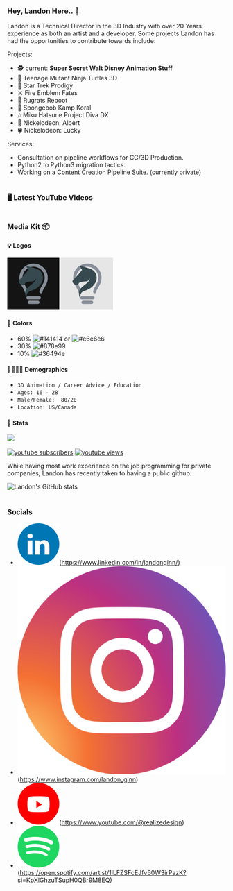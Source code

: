 ### Hey, Landon Here.. 👋

Landon is a Technical Director in the 3D Industry with over 20 Years experience as both an artist and a developer. Some projects Landon has had the opportunities to contribute towards include:
  
Projects:
- 🕵️‍ current: **Super Secret Walt Disney Animation Stuff**
- 🐢 Teenage Mutant Ninja Turtles 3D
- 🌠 Star Trek Prodigy
- ⚔ Fire Emblem Fates
- 👶 Rugrats Reboot
- 🧽 Spongebob Kamp Koral
- 🎶 Miku Hatsune Project Diva DX
- 🎄 Nickelodeon: Albert
- 🍀 Nickelodeon: Lucky

Services:
- Consultation on pipeline workflows for CG/3D Production.
- Python2 to Python3 migration tactics. 
- Working on a Content Creation Pipeline Suite. (currently private)

[youtube]: https://youtube.com/@realizedesign


#

### 🖥 Latest YouTube Videos

<!-- BEGIN YOUTUBE-CARDS -->
<!-- END YOUTUBE-CARDS -->


#

### Media Kit 📦

<!-- [Banner](img/banner/realizedesign_banner.svg) -->

#### 💡 Logos

![Dark Logo](img/logo/realizedesign_dark.png) ![Light Logo](img/logo/realizedesign_light.png)

#### 🎨 Colors

- 60% ![#141414](https://placehold.co/15x15/141414/141414.png) or ![#e6e6e6](https://placehold.co/15x15/e6e6e6/e6e6e6.png)
- 30% ![#878e99](https://placehold.co/15x15/878e99/878e99.png)
- 10% ![#36494e](https://placehold.co/15x15/36494e/36494e.png)

#### 👨‍👩‍👧‍👦 Demographics
- `3D Animation / Career Advice / Education`
- `Ages: 16 - 28`
- `Male/Female:  80/20`
- `Location: US/Canada`


#### 🧮 Stats

[<img src="https://custom-icon-badges.demolab.com/badge/-Subscribe%20For%20More-red?style=for-the-badge&logo=video&logoColor=white"/>](https://www.youtube.com/@realizedesign?sub_confirmation=1)

<p align="left">
  <a href="https://www.youtube.com/@realizedesign?sub_confirmation=1">
     <img alt="youtube subscribers" title="Subscribe to my YouTube channel" src="https://custom-icon-badges.demolab.com/youtube/channel/subscribers/UCiixKnxgwX6EUAo5FfrPBZA?color=%23E05D44&label=SUBSCRIBE&logo=video&logoColor=white&style=for-the-badge&labelColor=CE4630"/></a>
  <a href="https://www.youtube.com/@realizedesign">
     <img alt="youtube views" title="YouTube views" src="https://custom-icon-badges.demolab.com/youtube/channel/views/UCiixKnxgwX6EUAo5FfrPBZA?color=%23E1AD0E&logo=eye&logoColor=white&style=for-the-badge&labelColor=C79600"/></a>
</p>

While having most work experience on the job programming for private companies, Landon has recently taken to having a public github.

![Landon's GitHub stats](https://github-readme-stats.vercel.app/api?username=landonjpginn&show_icons=true&theme=gruvbox)

<!-- ![GitHub Streak](https://streak-stats.demolab.com?user=landonjpginn&theme=gruvbox&border_radius=4.5) -->

#

### Socials
- ![Linkedin](img/icons/LinkedIN.svg)(https://www.linkedin.com/in/landonginn/)
- ![IG](img/icons/Instagram.svg)(https://www.instagram.com/landon_ginn)
- ![Youtube](img/icons/Youtube.svg)(https://www.youtube.com/@realizedesign)
- ![Spotify](img/icons/Spotify.svg)(https://open.spotify.com/artist/1lLFZSFcEJfv60W3irPazK?si=KpXlGhzuTSupH0QBr9M8EQ)

#
